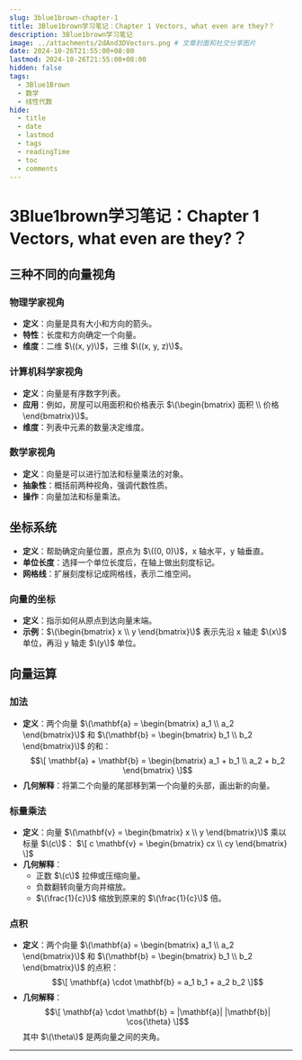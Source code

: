 ```yaml
---
slug: 3blue1brown-chapter-1
title: 3Blue1brown学习笔记：Chapter 1 Vectors, what even are they?？
description: 3Blue1brown学习笔记
image: ../attachments/2dAnd3DVectors.png # 文章封面和社交分享图片
date: 2024-10-26T21:55:00+08:00
lastmod: 2024-10-26T21:55:00+08:00
hidden: false
tags:
  - 3Blue1Brown
  - 数学
  - 线性代数
hide:
  - title
  - date
  - lastmod
  - tags
  - readingTime
  - toc
  - comments
---
```


# 3Blue1brown学习笔记：Chapter 1 Vectors, what even are they?？

## 三种不同的向量视角

### 物理学家视角
- **定义**：向量是具有大小和方向的箭头。
- **特性**：长度和方向确定一个向量。
- **维度**：二维 $\((x, y)\)$，三维 $\((x, y, z)\)$。

### 计算机科学家视角
- **定义**：向量是有序数字列表。
- **应用**：例如，房屋可以用面积和价格表示 $\(\begin{bmatrix} 面积 \\ 价格 \end{bmatrix}\)$。
- **维度**：列表中元素的数量决定维度。

### 数学家视角
- **定义**：向量是可以进行加法和标量乘法的对象。
- **抽象性**：概括前两种视角，强调代数性质。
- **操作**：向量加法和标量乘法。

## 坐标系统

- **定义**：帮助确定向量位置，原点为 $\((0, 0)\)$，x 轴水平，y 轴垂直。
- **单位长度**：选择一个单位长度后，在轴上做出刻度标记。
- **网格线**：扩展刻度标记成网格线，表示二维空间。

### 向量的坐标
- **定义**：指示如何从原点到达向量末端。
- **示例**：$\(\begin{bmatrix} x \\ y \end{bmatrix}\)$ 表示先沿 x 轴走 $\(x\)$ 单位，再沿 y 轴走 $\(y\)$ 单位。

## 向量运算

### 加法
- **定义**：两个向量 $\(\mathbf{a} = \begin{bmatrix} a_1 \\ a_2 \end{bmatrix}\)$ 和 $\(\mathbf{b} = \begin{bmatrix} b_1 \\ b_2 \end{bmatrix}\)$ 的和：
  $$\[
  \mathbf{a} + \mathbf{b} = \begin{bmatrix} a_1 + b_1 \\ a_2 + b_2 \end{bmatrix}
  \]$$
- **几何解释**：将第二个向量的尾部移到第一个向量的头部，画出新的向量。

### 标量乘法
- **定义**：向量 $\(\mathbf{v} = \begin{bmatrix} x \\ y \end{bmatrix}\)$ 乘以标量 $\(c\)$：
  $\[
  c \mathbf{v} = \begin{bmatrix} cx \\ cy \end{bmatrix}
  \]$
- **几何解释**：
  - 正数 $\(c\)$ 拉伸或压缩向量。
  - 负数翻转向量方向并缩放。
  - $\(\frac{1}{c}\)$ 缩放到原来的 $\(\frac{1}{c}\)$ 倍。

### 点积
- **定义**：两个向量 $\(\mathbf{a} = \begin{bmatrix} a_1 \\ a_2 \end{bmatrix}\)$ 和 $\(\mathbf{b} = \begin{bmatrix} b_1 \\ b_2 \end{bmatrix}\)$ 的点积：
  $$\[
  \mathbf{a} \cdot \mathbf{b} = a_1 b_1 + a_2 b_2
  \]$$
- **几何解释**：
  $$\[
  \mathbf{a} \cdot \mathbf{b} = |\mathbf{a}| |\mathbf{b}| \cos{\theta}
  \]$$
  其中 $\(\theta\)$ 是两向量之间的夹角。

---